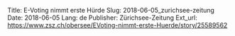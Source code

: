 Title: E-Voting nimmt erste Hürde
Slug: 2018-06-05_zurichsee-zeitung
Date: 2018-06-05
Lang: de
Publisher: Zürichsee-Zeitung
Ext_url: https://www.zsz.ch/obersee/EVoting-nimmt-erste-Huerde/story/25589562